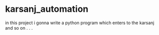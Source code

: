 # karsanj_automation
in this project i gonna write a python program which enters to the karsanj
and so on . . .
